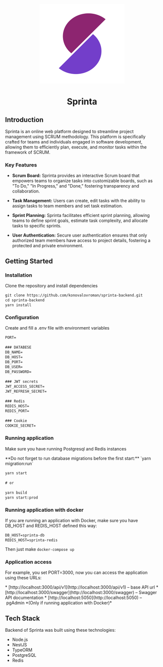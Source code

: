 <p align="center">
  <img src="./logo.svg">
</p>

<h1 align="center">
  Sprinta
</h1>

## Introduction
Sprinta is an online web platform designed to streamline project management using SCRUM methodology. This platform is specifically crafted for teams and individuals engaged in software development, allowing them to efficiently plan, execute, and monitor tasks within the framework of SCRUM.

### Key Features
* **Scrum Board:** Sprinta provides an interactive Scrum board that empowers teams to organize tasks into customizable boards, such as "To Do," "In Progress," and "Done," fostering transparency and collaboration.

* **Task Management:** Users can create, edit tasks with the ability to assign tasks to team members and set task estimation.

* **Sprint Planning:** Sprinta facilitates efficient sprint planning, allowing teams to define sprint goals, estimate task complexity, and allocate tasks to specific sprints.

* **User Authentication:** Secure user authentication ensures that only authorized team members have access to project details, fostering a protected and private environment.

## Getting Started
### Installation
Clone the repository and install dependencies

```
git clone https://github.com/konovalovroman/sprinta-backend.git
cd sprinta-backend
yarn install
```

### Configuration
Create and fill a .env file with environment variables

```
PORT=

### DATABESE
DB_NAME=
DB_HOST=
DB_PORT=
DB_USER=
DB_PASSWORD=

### JWT secrets
JWT_ACCESS_SECRET=
JWT_REFRESH_SECRET=

### Redis
REDIS_HOST=
REDIS_PORT=

### Cookie
COOKIE_SECRET=
```

### Running application
<p>Make sure you have running Postgresql and Redis instances
</p>
**Do not forget to run database migrations before the first start:** `yarn migration:run`

```
yarn start

# or

yarn build
yarn start:prod
```

### Running application with docker
If you are running an application with Docker, make sure you have DB\_HOST and REDIS\_HOST defined this way:

```
DB_HOST=sprinta-db
REDIS_HOST=sprinta-redis
```

Then just make `docker-compose up`

### Application access
<p>For example, you set PORT=3000, now you can access the application using these URLs:</p>
* [http://localhost:3000/api/v1](http://localhost:3000/api/v1) – base API url
* [http://localhost:3000/swagger](http://localhost:3000/swagger) – Swagger API documentation
* [http://localhost:5050](http://localhost:5050) – pgAdmin *(Only if running application with Docker)*


## Tech Stack
Backend of Sprinta was built using these technologies:

* Node.js
* NestJS
* TypeORM
* PostgreSQL
* Redis